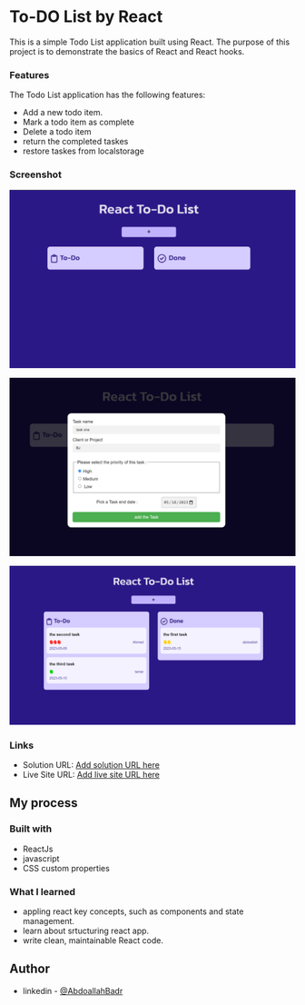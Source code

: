 # To-DO List by React 

This is a simple Todo List application built using React. The purpose of this project is to demonstrate the basics of React and React hooks.


### Features
The Todo List application has the following features:

- Add a new todo item.
- Mark a todo item as complete
- Delete a todo item
- return the completed taskes
- restore taskes from localstorage

### Screenshot

![](./assets/screenshots/one.png)

![](./assets/screenshots/add.png)

![](./assets/screenshots/all.png)


### Links

- Solution URL: [Add solution URL here](https://github.com/Abdoallah-Badr/todo-list_react)
- Live Site URL: [Add live site URL here](https://todo-list-react-badr.vercel.app/)

## My process

### Built with

- ReactJs 
- javascript
- CSS custom properties


### What I learned

-  appling react key concepts, such as components and state management.
- learn about srtucturing react app.
- write clean, maintainable React code.


## Author
- linkedin - [@AbdoallahBadr](https://www.linkedin.com/in/abdoallah-badr-5b2bb1250/)